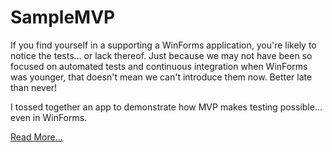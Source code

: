 # SampleMVP

If you find yourself in a supporting a WinForms application, you're likely to notice the tests... or lack thereof. Just because we may not have been so focused on automated tests and continuous integration when WinForms was younger, that doesn't mean we can't introduce them now. Better late than never!

I tossed together an app to demonstrate how MVP makes testing possible... even in WinForms.

[Read More...](https://grantwinney.com/its-possible-to-test-a-winforms-app-using-mvp)
